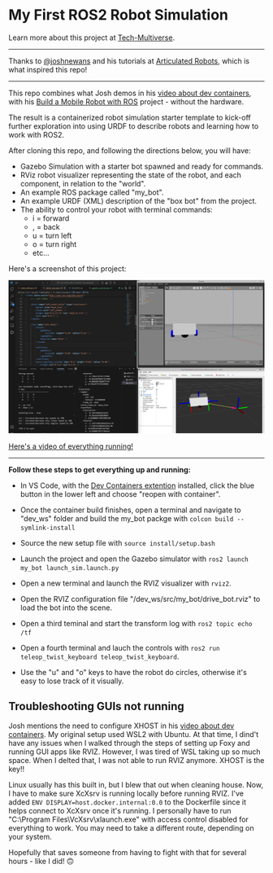 # My First ROS2 Robot Simulation

Learn more about this project at <a href="https://tech-multiverse.com/projects/learning-how-to-simulate-robots-with-ros2/" target="_blank">Tech-Multiverse</a>.

<hr />

Thanks to <a href="https://github.com/joshnewans" target="_blank">@joshnewans</a> and his tutorials at <a href="https://articulatedrobotics.xyz/">Articulated Robots</a>, which is what inspired this repo!

<hr />

This repo combines what Josh demos in his <a href="https://youtu.be/dihfA7Ol6Mw?si=zgaU7BsfSOhUVXmX">video about dev containers</a>, with his <a href="https://articulatedrobotics.xyz/tutorials/mobile-robot/project-overview" target="_blank">Build a Mobile Robot with ROS</a> project - without the hardware. 


The result is a containerized robot simulation starter template to kick-off further exploration into using URDF to describe robots and learning how to work with ROS2.

After cloning this repo, and following the directions below, you will have:
- Gazebo Simulation with a starter bot spawned and ready for commands.
- RViz robot visualizer representing the state of the robot, and each component, in relation to the "world".
- An example ROS package called "my_bot".
- An example URDF (XML) description of the "box bot" from the project.
- The ability to control your robot with terminal commands:
  - i = forward
  - , = back
  - u = turn left
  - o = turn right
  - etc...


 Here's a screenshot of this project:

<img src="/images/ros2_robot_sim_static.png" width="720">

<a href="https://youtu.be/V5jJtAAGXfY?si=Gs6j7zukuCje9ydt" target="_blank">Here's a video of everything running!</a>
<hr />

**Follow these steps to get everything up and running:**

- In VS Code, with the <a href="https://marketplace.visualstudio.com/items?itemName=ms-vscode-remote.remote-containers" target="_blank"> Dev Containers extention</a> installed, click the blue button in the lower left and choose "reopen with container". 

- Once the container build finishes, open a terminal and navigate to "dev_ws" folder and build the my_bot packge with `colcon build --symlink-install`

- Source the new setup file with `source install/setup.bash`

- Launch the project and open the Gazebo simulator with `ros2 launch my_bot launch_sim.launch.py`

- Open a new terminal and launch the RVIZ visualizer with `rviz2`.

- Open the RVIZ configuration file "/dev_ws/src/my_bot/drive_bot.rviz" to load the bot into the scene.
  
- Open a third teminal and start the transform log with `ros2 topic echo /tf`

- Open a fourth terminal and lauch the controls with `ros2 run teleop_twist_keyboard teleop_twist_keyboard`.

- Use the "u" and "o" keys to have the robot do circles, otherwise it's easy to lose track of it visually.

## Troubleshooting GUIs not running
Josh mentions the need to configure XHOST in his <a href="https://youtu.be/dihfA7Ol6Mw?si=zgaU7BsfSOhUVXmX">video about dev containers</a>.
My original setup used WSL2 with Ubuntu.  At that time, I dind't have any issues when I walked through the steps of setting up Foxy and running GUI apps like RVIZ.
However, I was tired of WSL taking up so much space.  When I delted that, I was not able to run RVIZ anymore.
XHOST is the key!!

Linux usually has this built in, but I blew that out when cleaning house.
Now, I have to make sure XcXsrv is running locally before running RVIZ.
I've added `ENV DISPLAY=host.docker.internal:0.0` to the Dockerfile since it helps connect to XcXsrv once it's running.
I personally have to run "C:\Program Files\VcXsrv\xlaunch.exe" with access control disabled for everything to work.
You may need to take a different route, depending on your system.

Hopefully that saves someone from having to fight with that for several hours - like I did! 🙃
